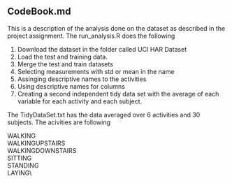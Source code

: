 

## CodeBook.md

This is a description of the analysis done on the dataset as described in the project assignment. The run_analysis.R does the following 

1. Download the dataset in the folder called UCI HAR Dataset
2. Load the test and training data.
3. Merge the test and train datasets
4. Selecting measurements with std or mean in the name
5. Assinging descriptive names to the activities
6. Using descriptive names for columns 
7. Creating a second independent tidy data set with the average 
of each variable for each activity and each subject.

The TidyDataSet.txt has the data averaged over 6 activities and 30 subjects. The acivities are following 

WALKING\
WALKINGUPSTAIRS\
WALKINGDOWNSTAIRS\
SITTING\
STANDING\
LAYING\


